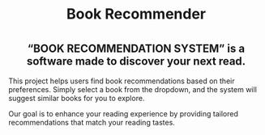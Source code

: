 <h1 align="center">Book Recommender <h1/>
<h2 align="center">“BOOK RECOMMENDATION SYSTEM” is a software made to discover your next read.</h2>
<p>This project helps users find book recommendations based on their preferences. Simply select a book from the dropdown, and the system will suggest similar books for you to explore.</p>
        <p>Our goal is to enhance your reading experience by providing tailored recommendations that match your reading tastes.</p>
